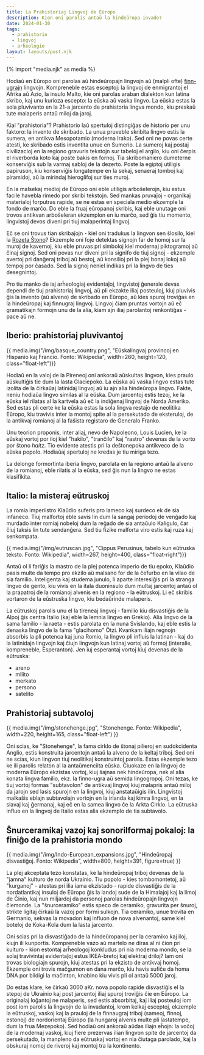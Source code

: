 ```yaml
---
title: La Prahistoriaj Lingvoj de Eŭropo
description: Kion oni parolis antaŭ la hindeŭropa invado?
date: 2024-01-30
tags:
  - prahistorio
  - lingvoj
  - arĥeologio
layout: layouts/post.njk
---
```

{% import "media.njk" as media %}

Hodiaŭ en Eŭropo oni parolas aŭ hindeŭropajn lingvojn aŭ (malpli ofte) [finn-ugrajn](https://eo.wikipedia.org/wiki/Finn-ugraj_lingvoj) lingvojn. Kompreneble estas esceptoj: la lingvoj de enmigrantoj el Afrika aŭ Azio, la insulo Malto, kie oni parolas araban dialekton kun latina skribo, kaj unu kurioza escepto: la eŭska aŭ vaska lingvo. La eŭska estas la sola pluvivanto en la 21-a jarcento de prahistoria lingva mondo, kiu preskaŭ tute malaperis antaŭ miloj da jaroj.

Kial "prahistoria"? Prahistorio laŭ spertuloj distingiĝas de historio per unu faktoro: la invento de skribado. La unua pruveble skribita lingvo estis la sumera, en antikva Mesopotamio (moderna Irako). Sed oni ne povas certe atesti, ke skribado estis inventita unue en Sumerio. La sumeroj kaj postaj civilizacioj en la regiono gravuris tekstojn sur tabeloj el argilo, kiu oni ĉerpis el riverborda koto kaj poste bakis en fornoj. Tia skribomaniero dumeterne konserviĝis sub la varmaj sabloj de la dezerto. Poste la egiptoj utiligis papiruson, kiu konserviĝis longatempe en la sekaj, senaeraj tomboj kaj piramidoj, aŭ la mirindaj hieroglifoj sur ties muroj.

En la malsekaj medioj de Eŭropo oni eble utiligis arboŝelerojn, kiu estus facile havebla rimedo por skribi tekstojn. Sed mankas pruvaĵoj - organikaj materialoj forputras rapide, se ne estas en speciala medio ekzemple la fondo de marĉo. Do eble la fruaj eŭropanoj skribis, kaj eble unutage oni trovos antikvan arboŝeleran ekzemplon en iu marĉo, sed ĝis tiu momento, lingvistoj devos diveni pri tiuj malaperintaj lingvoj.

Eĉ se oni trovus tian skribaĵojn - kiel oni tradukus la lingvon sen ŝlosilo, kiel la [Rozeta Ŝtono](https://eo.wikipedia.org/wiki/Rozeta_%C5%9Dtono)? Ekzemple oni foje detektas signojn far de homoj sur la muroj de kavernoj, kiu eble pruvas pri simboloj kiel modernaj piktogramoj aŭ ĉinaj signoj. Sed oni povas nur diveni pri la signifo de tiuj signoj - ekzemple avertoj pri danĝeraj triboj aŭ bestoj, aŭ konsilioj pri la plej bonaj lokoj aŭ tempoj por ĉasado. Sed la signoj neniel indikas pri la lingvo de ties desegnintoj.

Pro tiu manko de iaj arĥeologiaj evidentaĵoj, lingvistoj ĝenerale devas dependi de tiuj prahistoriaj lingvoj, aŭ pli ekzakte iliaj posteuloj, kiuj pluvivis ĝis la invento (aŭ alveno) de skribado en Eŭropo, aŭ kies spuroj troviĝas en la hindeŭropaj kaj finnugraj lingvoj. Lingvoj ĉiam pruntas vortojn aŭ eĉ gramatikajn formojn unu de la alia, kiam ajn iliaj parolantoj renkontiĝas - pace aŭ ne.

## Iberio: prahistoriaj pluvivantoj

{{ media.img("/img/basque_country.png", "Eŭskalingvaj provincoj en Hispanio kaj Francio. Fonto: Wikipedia", width=260, height=120, class="float-left")}}

Hodiaŭ en la valoj de la Pireneoj oni ankoraŭ aŭskultas lingvon, kies praulo aŭskultiĝis tie dum la lasta Glaciepoko. La eŭska aŭ vaska lingvo estas tute izolita de la ĉirkaŭaj latinidaj lingvoj aŭ iu ajn alia hindeŭropa lingvo. Fakte, neniu hodiaŭa lingvo similas al la eŭska. Dum jarcentoj estis tezoj, ke la eŭska iel rilatas al la kartvela aŭ eĉ la indiĝenaj lingvoj de Norda Ameriko. Sed estas pli certe ke la eŭska estas la sola lingva restaĵo de neolitika Eŭropo, kiu travivis inter la montoj spite al la persekutado de eksteruloj, de la antikvaj romianoj al la faŝista registaro de Generalo Franko.

Unu teorion proponis, inter aliaj, nevo de Napoleono, Louis Lucien, ke la eŭskaj vortoj por iloj kiel "hakilo", "tranĉilo" kaj "rastro" devenas de la vorto por ŝtono _haitz_. Tio evidente atestis pri la deŝtonepoka antikveco de la eŭska popolo. Hodiaŭaj spertuloj ne kredas je tiu miriga tezo.

La delonge formortinta iberia lingvo, parolata en la regiono antaŭ la alveno de la romianoj,  eble rilatis al la eŭska, sed ĝis nun la lingvo ne estas klasifikita.

## Italio: la misteraj eŭtruskoj

La romia imperiistro Klaŭdio suferis pro lameco kaj surdeco ek de sia infaneco. Tiuj malfortoj eble savis lin dum la sangaj periodoj de venĝado kaj murdado inter romiaj nobeloj dum la reĝado de sia antaŭulo Kaligulo, ĉar ĉiuj taksis lin tute sendanĝera. Sed tiu fizike malforta viro estis kaj ruza kaj senkompata.

{{ media.img("/img/eutruscan.jpg", "Cippus Perusinus, tabelo kun eŭtruska teksto. Fonto: Wikipedia", width=267, height=400, class="float-right")}}

Antaŭ ol li fariĝis la mastro de la plej potenca imperio de tiu epoko, Klaŭdio pasis multe da tempo pro ekzilo aŭ malsano for de la ĉefurbo en la vilao de sia familio. Inteligenta kaj studema junulo, li aparte interesiĝis pri la stranga lingvo de gento, kiu vivis en la itala duoninsulo dum multaj jarcentoj antaŭ ol la prapatroj de la romianoj alvenis en la regiono - la eŭtruskoj. Li eĉ skribis vortaron de la eŭstruska lingvo, kiu bedaŭrinde malaperis.


La eŭtruskoj parolis unu el la tireneaj lingvoj - familio kiu disvastiĝis de la Alpoj ĝis centra Italio (kaj eble la lemnia lingvo en Grekio). Alia lingvo de la sama familio - la raeta - estis parolata en la nuna Svislando, kaj eble estis la denaska lingvo de la fama "glacihomo" Ötzi. Kvankam iliajn regnojn absorbis la pli potenca kaj juna Romio, la lingvo pli influis la latinan - kaj do la latinidajn lingvojn kaj ĉiujn lingvojn kun latinaj vortoj aŭ formoj (interalie, kompreneble, Esperanton). Jen iuj esperantaj vortoj kiuj devenas de la eŭtruska:

* areno
* milito
* merkato
* persono
* satelito

## Prahistoriaj subtavoloj

{{ media.img("/img/stonehenge.jpg", "Stonehenge. Fonto: Wikipedia", width=220, height=165, class="float-left") }}

Oni scias, ke "Stonehenge", la fama cirklo de ŝtonaj pilieroj en sudokcidenta Anglio, estis konstruita jarcentojn antaŭ la alveno de la keltaj triboj. Sed oni ne scias, kiun lingvon tiuj neolitikaj konstruintoj parolis. Estas ekzemple tezo ke ili parolis relaton al la antaŭmenciita eŭska. Ĉiuokaze en la lingvoj de moderna Eŭropo ekzistas vortoj, kiuj ŝajnas nek hindeŭropa, nek al alia konata lingva familio, ekz. la finno-ugra aŭ semida lingogropoj. Oni tezas, ke tiuj vortoj formas "subtavolon" de antikvaj lingvoj kiuj malapris antaŭ miloj da jarojn sed lasis spurojn en la lingvoj, kiuj anstataŭigis ilin. Lingvistoj malkaŝis eblajn subtavolajn vortojn en la irlanda kaj kimra lingvoj, en la slavaj kaj ĝermanaj, kaj eĉ en la samea lingvo ĉe la Arkta Cirklo. La eŭtruska influo en la lingvoj de Italio estas alia ekzemplo de tia subtavolo.

## Ŝnurceramikaj vazoj kaj sonorilformaj pokaloj: la finiĝo de la prahistoria mondo

{{ media.img("/img/Indo-European_expansions.jpg", "Hindeŭropaj disvastiĝoj. Fonto: Wikipedia", width=800, height=391, figure=true) }}

La plej akceptata tezo konstatas, ke la hindeŭropaj triboj devenas de la "jamna" kulturo de norda Ukrainio. Tiu popolo - kies tombomontetoj, aŭ "kurganoj" - atestas pri ilia iama ekzistado - rapide disvastiĝis de la nordatlantikaj insuloj de Eŭropo ĝis la landoj sude de la Himalajoj kaj la limoj de Ĉinio, kaj nun miljardoj da personoj parolas hindeŭropajn lingvojn ĉiemonde. La "ŝnurceramiko" estis speco de ceramiko, gravurita per ŝnuroj, strikte ligitaj ĉirkaŭ la vazoj por formi sulkojn. Tia ceramiko, unue trovita en Germanio, sekvas la movadon kaj influon de nova alvenantoj, same kiel boteloj de Koka-Kola dum la lasta jarcento.

Oni scias pri la disvastiĝado de la hindeŭropanoj per la ceramiko kaj iloj, kiujn ili kunportis. Kompreneble vazo aŭ martelo ne diras al ni ĉion pri kulturo - kion estontaj arĥeologoj konkludus pri nia moderna mondo, se la solaj travivintaj evidentaĵoj estus IKEA-bretoj kaj elektraj driloj? Iam oni trovas biologiajn spurojn, kiuj atestas pri la ekzisto de antikvaj homoj. Ekzemple oni trovis maĉgumon en dana marĉo, kiu havis sufiĉe da homa DNA por bildigi la maĉinton, knabino kiu vivis pli ol antaŭ 5000 jaroj.

Do estas klare, ke ĉirkaŭ 3000 aKr. nova popolo rapide disvastiĝis el la stepoj de Ukrainio kaj post jarcentoj iliaj spuroj troviĝis ĉie en Eŭropo. La originalaj loĝantoj ne malaperis, sed estis absorbitaj, kaj iliaj posteuloj iom post iom parolis la lingvojn de la invadantoj, krom kelkaj esceptoj, ekzemple la eŭtruskoj, vaskoj kaj la prauloj de la finnaugraj triboj (sameoj, finnoj, estonoj) de nordorientaj Eŭropo (la hungaroj alvenis multe pli lastatempe, dum la frua Mezepoko). Sed hodiaŭ oni ankoraŭ aŭdas iliajn eĥojn: la voĉoj de la modernaj vaskoj, kiuj fiere prezervas ilian lingvon spite de jarcentoj da persekutado, la manpleno da eŭtruskaj vortoj en nia ĉiutaga parolado, kaj la obskuraj nomoj de riveroj kaj montoj tra la kontinento.
